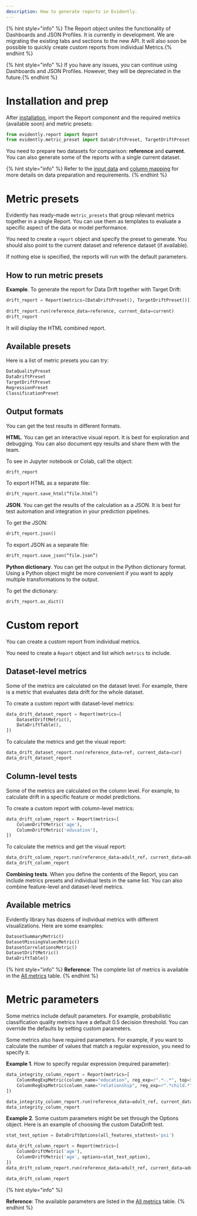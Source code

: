 ```yaml
---
description: How to generate reports in Evidently.
---
```


{% hint style="info" %} The Report object unites the functionality of Dashboards and JSON Profiles. It is currently in development. We are migrating the existing tabs and sections to the new API. It will also soon be possible to quickly create custom reports from individual Metrics.{% endhint %} 

{% hint style="info" %} If you have any issues, you can continue using Dashboards and JSON Profiles. However, they will be depreciated in the future.{% endhint %}      

# Installation and prep

After [installation](../get-started/install-evidently.md), import the Report component and the required metrics (available soon) and metric presets:

```python
from evidently.report import Report
from evidently.metric_preset import DataDriftPreset, TargetDriftPreset
```

You need to prepare two datasets for comparison: **reference** and **current**. You can also generate some of the reports with a single current dataset. 

{% hint style="info" %} 
Refer to the [input data](input-data.md) and [column mapping](column-mapping.md) for more details on data preparation and requirements.
{% endhint %}

# Metric presets 

Evidently has ready-made `metric_presets` that group relevant metrics together in a single Report. You can use them as templates to evaluate a specific aspect of the data or model performance.

You need to create a `report` object and specify the preset to generate. You should also point to the current dataset and reference dataset (if available).

If nothing else is specified, the reports will run with the default parameters.

## How to run metric presets

**Example**. To generate the report for Data Drift together with Target Drift:

```python
drift_report = Report(metrics=[DataDriftPreset(), TargetDriftPreset()])
 
drift_report.run(reference_data=reference, current_data=current)
drift_report
```
 
It will display the HTML combined report. 

## Available presets

Here is a list of metric presets you can try:

```python
DataQualityPreset
DataDriftPreset
TargetDriftPreset 
RegressionPreset
ClassificationPreset
```

## Output formats 

You can get the test results in different formats. 

**HTML**. You can get an interactive visual report. It is best for exploration and debugging. You can also document еру results and share them with the team. 

To see in Jupyter notebook or Colab, call the object: 

```python
drift_report
```

To export HTML as a separate file: 

```python
drift_report.save_html(“file.html”)
```

**JSON**. You can get the results of the calculation as a JSON. It is best for test automation and integration in your prediction pipelines. 

To get the JSON:

```python
drift_report.json()
```

To export JSON as a separate file: 

```python
drift_report.save_json(“file.json”)
```

**Python dictionary**. You can get the output in the Python dictionary format. Using a Python object might be more convenient if you want to apply multiple transformations to the output.

To get the dictionary:

```python
drift_report.as_dict()
```

# Custom report

You can create a custom report from individual metrics.

You need to create a `Report` object and list which `metrics` to include.    

## Dataset-level metrics

Some of the metrics are calculated on the dataset level. For example, there is a metric that evaluates data drift for the whole dataset.

To create a custom report with dataset-level metrics:

```python
data_drift_dataset_report = Report(metrics=[
    DatasetDriftMetric(),
    DataDriftTable(),    
])
```

To calculate the metrics and get the visual report:

```python
data_drift_dataset_report.run(reference_data=ref, current_data=cur)
data_drift_dataset_report
```

## Column-level tests

Some of the metrics are calculated on the column level. For example, to calculate drift in a specific feature or model predictions.

To create a custom report with column-level metrics:

```python
data_drift_column_report = Report(metrics=[
    ColumnDriftMetric('age'),
    ColumnDriftMetric('education'),   
])
```

To calculate the metrics and get the visual report:

```python
data_drift_column_report.run(reference_data=adult_ref, current_data=adult_cur)
data_drift_column_report
```

**Combining tests**. When you define the contents of the Report, you can include metrics presets and individual tests in the same list. You can also combine feature-level and dataset-level metrics. 

## Available metrics

Evidently library has dozens of individual metrics with different visualizations. Here are some examples: 

```python
DatasetSummaryMetric()
DatasetMissingValuesMetric()
DatasetCorrelationsMetric()
DatasetDriftMetric()
DataDriftTable()  
```

{% hint style="info" %} 
**Reference**: The complete list of metrics is available in the [All metrics](../reference/all-metrics.md) table.
{% endhint %}

# Metric parameters

Some metrics include default parameters. For example, probabilistic classification quality metrics have a default 0.5 decision threshold. You can override the defaults by setting custom parameters. 

Some metrics also have required parameters. For example, if you want to calculate the number of values that match a regular expression, you need to specify it. 

**Example 1**. How to specify regular expression (required parameter):

```python
data_integrity_column_report = Report(metrics=[
    ColumnRegExpMetric(column_name="education", reg_exp=r".*-.*", top=5),
    ColumnRegExpMetric(column_name="relationship", reg_exp=r".*child.*")
])

data_integrity_column_report.run(reference_data=adult_ref, current_data=adult_cur)
data_integrity_column_report
```

**Example 2**. Some custom parameters might be set through the Options object. Here is an example of choosing the custom DataDrift test. 

```python
stat_test_option = DataDriftOptions(all_features_stattest='psi')

data_drift_column_report = Report(metrics=[
    ColumnDriftMetric('age'),
    ColumnDriftMetric('age', options=stat_test_option),
])
data_drift_column_report.run(reference_data=adult_ref, current_data=adult_cur)

data_drift_column_report
```
{% hint style="info" %} 

**Reference**: The available parameters are listed in the [All metrics](../reference/all-metrics.md) table.
{% endhint %}
